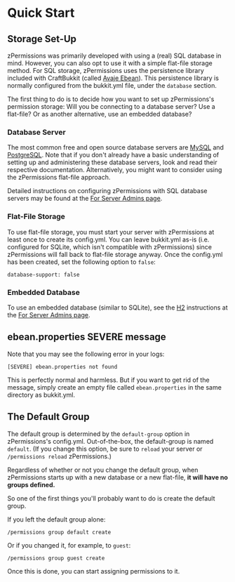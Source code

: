 # Quick Start #

## Storage Set-Up ##

zPermissions was primarily developed with using a (real) SQL database in mind. However, you can also opt to use it with a simple flat-file storage method. For SQL storage, zPermissions uses the persistence library included with CraftBukkit (called [Avaje Ebean](http://avaje.org/)). This persistence library is normally configured from the bukkit.yml file, under the `database` section.

The first thing to do is to decide how you want to set up zPermissions's permission storage: Will you be connecting to a database server? Use a flat-file? Or as another alternative, use an embedded database?

### Database Server ###

The most common free and open source database servers are [MySQL](http://dev.mysql.com/) and [PostgreSQL](http://www.postgresql.org/). Note that if you don't already have a basic understanding of setting up and administering these database servers, look and read their respective documentation. Alternatively, you might want to consider using the zPermissions flat-file approach.

Detailed instructions on configuring zPermissions with SQL database servers may be found at the [For Server Admins page](http://dev.bukkit.org/server-mods/zpermissions/pages/for-server-admins/).

### Flat-File Storage ###

To use flat-file storage, you must start your server with zPermissions at least once to create its config.yml. You can leave bukkit.yml as-is (i.e. configured for SQLite, which isn't compatible with zPermissions) since zPermissions will fall back to flat-file storage anyway. Once the config.yml has been created, set the following option to `false`:

    database-support: false

### Embedded Database ###

To use an embedded database (similar to SQLite), see the [H2](http://www.h2database.com/) instructions at the [For Server Admins page](http://dev.bukkit.org/server-mods/zpermissions/pages/for-server-admins/).

## ebean.properties SEVERE message ##

Note that you may see the following error in your logs:

    [SEVERE] ebean.properties not found

This is perfectly normal and harmless. But if you want to get rid of the message, simply create an empty file called `ebean.properties` in the same directory as bukkit.yml.

## The Default Group ##

The default group is determined by the `default-group` option in zPermissions's config.yml. Out-of-the-box, the default-group is named `default`. (If you change this option, be sure to `reload` your server or `/permissions reload` zPermissions.)

Regardless of whether or not you change the default group, when zPermissions starts up with a new database or a new flat-file, **it will have no groups defined.**

So one of the first things you'll probably want to do is create the default group.

If you left the default group alone:

    /permissions group default create

Or if you changed it, for example, to `guest`:

    /permissions group guest create

Once this is done, you can start assigning permissions to it.
